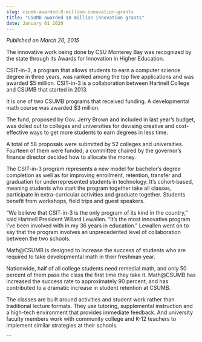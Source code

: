 ```yaml
---
slug: csumb-awarded-8-million-innovation-grants
title: "CSUMB awarded $8 million innovation grants"
date: January 01 2020
---
```


 
<p><i>Published on March 20, 2015</i></p>
<p>
  The innovative work being done by CSU Monterey Bay was recognized by the state
  through its Awards for Innovation in Higher Education.
</p>
<p>
  CSIT-in-3, a program that allows students to earn a computer science degree in
  three years, was ranked among the top five applications and was awarded $5
  million. CSIT-in-3 is a collaboration between Hartnell College and CSUMB that
  started in 2013.
</p>
<p>
  It is one of two CSUMB programs that received funding. A developmental math
  course was awarded $3 million.
</p>
<p>
  The fund, proposed by Gov. Jerry Brown and included in last year’s budget, was
  doled out to colleges and universities for devising creative and
  cost-effective ways to get more students to earn degrees in less time.
</p>
<p>
  A total of 58 proposals were submitted by 52 colleges and universities.
  Fourteen of them were funded; a committee chaired by the governor’s finance
  director decided how to allocate the money.
</p>
<p>
  The CSIT-in-3 program represents a new model for bachelor’s degree completion
  as well as for improving enrollment, retention, transfer and graduation for
  underrepresented students in technology. It’s cohort-based, meaning students
  who start the program together take all classes, participate in
  extra-curricular activities and graduate together. Students benefit from
  workshops, field trips and guest speakers.
</p>
<p>
  “We believe that CSIT-in-3 is the only program of its kind in the country,”
  said Hartnell President Willard Lewallen. “It’s the most innovative program
  I’ve been involved with in my 36 years in education.” Lewallen went on to say
  that the program involves an unprecedented level of collaboration between the
  two schools.
</p>
<p>
  Math@CSUMB is designed to increase the success of students who are required to
  take developmental math in their freshman year.
</p>
<p>
  Nationwide, half of all college students need remedial math, and only 50
  percent of them pass the class the first time they take it. Math@CSUMB has
  increased the success rate to approximately 90 percent, and has contributed to
  a dramatic increase in student retention at CSUMB.
</p>
<p>
  The classes are built around activities and student work rather than
  traditional lecture formats. They use tutoring, supplemental instruction and a
  high-tech environment that provides immediate feedback. And university faculty
  members work with community college and K-12 teachers to implement similar
  strategies at their schools.
</p>
```

